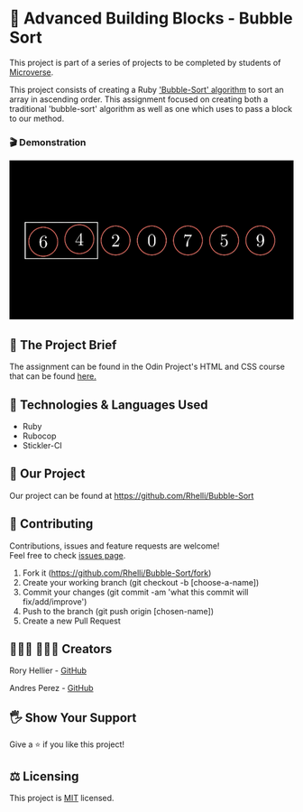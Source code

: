 # 💭 Advanced Building Blocks - Bubble Sort

This project is part of a series of projects to be completed by students of [Microverse](https://www.microverse.org/ 'The Global School for Remote Software Developers!').

This project consists of creating a Ruby ['Bubble-Sort' algorithm](https://www.tutorialspoint.com/data_structures_algorithms/bubble_sort_algorithm.htm) to sort an array in ascending order. This assignment focused on creating both a traditional 'bubble-sort' algorithm as well as one which uses *<yield>* to pass a block to our method.

### 🎬 Demonstration

<a href="bubble-sort.gif" target="_blank"> <img alt="Demonstration" src="bubble-sort.gif"/></a>


## 🔮 The Project Brief

The assignment can be found in the Odin Project's HTML and CSS course that can be found [here.](https://www.theodinproject.com/courses/ruby-programming/lessons/advanced-building-blocks)

## 🔨 Technologies & Languages Used

- Ruby
- Rubocop
- Stickler-CI

## 🚀 Our Project

Our project can be found at https://github.com/Rhelli/Bubble-Sort

## 🦄 Contributing

Contributions, issues and feature requests are welcome!<br />Feel free to check [issues page](https://github.com/Rhelli/Bubble-Sort/issues).

1. Fork it (https://github.com/Rhelli/Bubble-Sort/fork)
2. Create your working branch (git checkout -b [choose-a-name])
3. Commit your changes (git commit -am 'what this commit will fix/add/improve')
4. Push to the branch (git push origin [chosen-name])
5. Create a new Pull Request

## 👨🏽‍💻 👨🏿‍💻 Creators

Rory Hellier - [GitHub](https://github.com/Rhelli)

Andres Perez - [GitHub](https://github.com/queeksm)

## 🖐️ Show Your Support

Give a ⭐️ if you like this project!

## ⚖️ Licensing

This project is [MIT](https://github.com/Rhelli/Bubble-Sortdevelopment/LICENSE.txt) licensed.